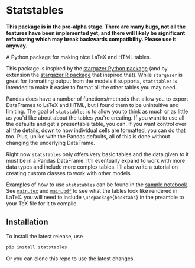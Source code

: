 # Statstables

**This package is in the pre-alpha stage. There are many bugs, not all the features have been implemented yet, and there will likely be significant refactoring which may break backwards compatibility. Please use it anyway.**

A Python package for making nice LaTeX and HTML tables.

This package is inspired by the [stargazer Python package](https://github.com/StatsReporting/stargazer/tree/master) (and by extension the [stargazer R package](https://cran.r-project.org/web/packages/stargazer/vignettes/stargazer.pdf) that inspired that). While `stargazer` is great for formatting output from the models it supports, `statstables` is intended to make it easier to format all the other tables you may need.

Pandas does have a number of functions/methods that allow you to export DataFrames to LaTeX and HTML, but I found them to be unintuitive and limiting. The goal of `statstables` is to allow you to think as much or as little as you'd like about about the tables you're creating. If you want to use all the defaults and get a presentable table, you can. If you want control over all the details, down to how individual cells are formatted, you can do that too. Plus, unlike with the Pandas defaults, all of this is done without changing the underlying DataFrame.

Right now `statstables` only offers very basic tables and the data given to it must be in a Pandas DataFrame. It'll eventually expand to work with more data types and include more complex tables. I'll also write a tutorial on creating custom classes to work with other models.

Examples of how to use `statstables` can be found in the [sample notebook](https://github.com/andersonfrailey/statstables/blob/main/samplenotebook.ipynb). See [`main.tex`](https://github.com/andersonfrailey/statstables/blob/main/main.tex) and [`main.pdf`](https://github.com/andersonfrailey/statstables/blob/main/main.pdf) to see what the tables look like rendered in LaTeX. you will need to include `\usepackage{booktabs}` in the preamble to your TeX file for it to compile.

## Installation

To install the latest release, use

```bash
pip install statstables
```
Or you can clone this repo to use the latest changes.